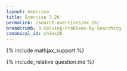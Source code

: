 ```yaml
---
layout: exercise
title: Exercise 3.26
permalink: /search-exercises/ex_26/
breadcrumb: 3-Solving-Problems-By-Searching
canonical_id: ch3ex26
---
```


{% include mathjax_support %}
<div id="hiddden">{% include_relative question.md %}</div>